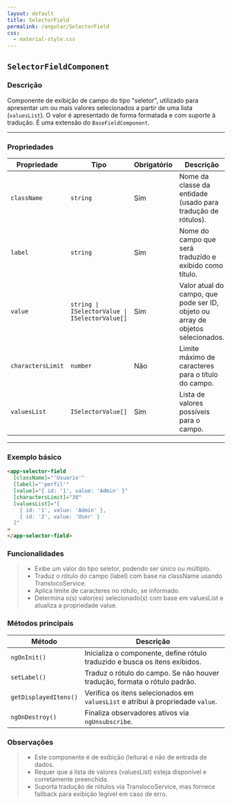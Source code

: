 ```yaml
---
layout: default
title: SelectorField
permalink: /angular/SelectorField
css:
  - material-style.css
---
```

## `SelectorFieldComponent`

### Descrição

Componente de exibição de campo do tipo "seletor", utilizado para apresentar um ou mais valores selecionados a partir de uma lista (`valuesList`). O valor é apresentado de forma formatada e com suporte à tradução. É uma extensão do `BaseFieldComponent`.

---

### Propriedades

| Propriedade       | Tipo                                           | Obrigatório | Descrição                                                                       | Exemplo                           |
| ----------------- | ---------------------------------------------- | ----------- | ------------------------------------------------------------------------------- | --------------------------------- |
| `className`       | `string`                                       | Sim         | Nome da classe da entidade (usado para tradução de rótulos).                    | `'Produto'`                       |
| `label`           | `string`                                       | Sim         | Nome do campo que será traduzido e exibido como título.                         | `'nome'`                          |
| `value`           | `string \| ISelectorValue \| ISelectorValue[]` | Sim         | Valor atual do campo, que pode ser ID, objeto ou array de objetos selecionados. | `{ id: '1', value: 'Admin' }`     |
| `charactersLimit` | `number`                                       | Não         | Limite máximo de caracteres para o título do campo.                             | `100`                             |
| `valuesList`      | `ISelectorValue[]`                             | Sim         | Lista de valores possíveis para o campo.                                        | `[ { id: '1', value: 'Admin' } ]` |

---

### Exemplo básico

```html
<app-selector-field
  [className]="'Usuario'"
  [label]="'perfil'"
  [value]="{ id: '1', value: 'Admin' }"
  [charactersLimit]="30"
  [valuesList]="[
    { id: '1', value: 'Admin' },
    { id: '2', value: 'User' }
  ]"
>
</app-selector-field>
```

### Funcionalidades

> - Exibe um valor do tipo seletor, podendo ser único ou múltiplo.
> - Traduz o rótulo do campo (label) com base na className usando TranslocoService.
> - Aplica limite de caracteres no rótulo, se informado.
> - Determina o(s) valor(es) selecionado(s) com base em valuesList e atualiza a propriedade value.

### Métodos principais

| Método                | Descrição                                                                       |
| --------------------- | ------------------------------------------------------------------------------- |
| `ngOnInit()`          | Inicializa o componente, define rótulo traduzido e busca os itens exibidos.     |
| `setLabel()`          | Traduz o rótulo do campo. Se não houver tradução, formata o rótulo padrão.      |
| `getDisplayedItens()` | Verifica os itens selecionados em `valuesList` e atribui à propriedade `value`. |
| `ngOnDestroy()`       | Finaliza observadores ativos via `ngUnsubscribe`.                               |

### Observações

> - Este componente é de exibição (leitura) e não de entrada de dados.
> - Requer que a lista de valores (valuesList) esteja disponível e corretamente preenchida.
> - Suporta tradução de rótulos via TranslocoService, mas fornece fallback para exibição legível em caso de erro.

